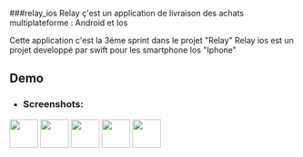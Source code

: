 ###relay_ios
Relay ç'est un application de livraison des achats multiplateforme : Android et Ios 

Cette application c'est la 3éme sprint dans le projet "Relay" 
Relay ios est un projet developpé par swift
pour les smartphone Ios "Iphone"

## Demo

  * ### Screenshots:  
    <p align="center">
<img style="width: 50px;" src="https://raw.githubusercontent.com/wajdibenhelal/relay_ios/master/Screen%20Shot%202019-09-15%20at%2012.15.30%20AM.png"/>
<img style="width: 50px;" src="https://raw.githubusercontent.com/wajdibenhelal/relay_ios/master/Screen%20Shot%202019-09-15%20at%2012.15.54%20AM.png"/>
<img style="width: 50px;" src="https://raw.githubusercontent.com/wajdibenhelal/relay_ios/master/Screen%20Shot%202019-09-15%20at%2012.16.02%20AM.png"/>
<img style="width: 50px;" src="https://raw.githubusercontent.com/wajdibenhelal/relay_ios/master/Screen%20Shot%202019-09-15%20at%2012.16.15%20AM.png"/>
<img style="width: 50px;" src="https://raw.githubusercontent.com/wajdibenhelal/relay_ios/master/Screen%20Shot%202019-09-15%20at%2012.16.39%20AM.png"/>

</p>
